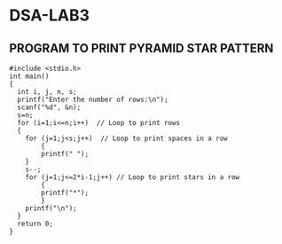 # DSA-LAB3
## PROGRAM TO PRINT PYRAMID STAR PATTERN
    #include <stdio.h>
    int main()
    {
      int i, j, n, s;
      printf("Enter the number of rows:\n");
      scanf("%d", &n);
      s=n;
      for (i=1;i<=n;i++)  // Loop to print rows
      {
        for (j=1;j<s;j++)  // Loop to print spaces in a row
          	{
			printf(" ");
		}
        s--;
        for (j=1;j<=2*i-1;j++) // Loop to print stars in a row
         	{
		  	printf("*");
    		}
	 	printf("\n");
      }
      return 0;
    }
